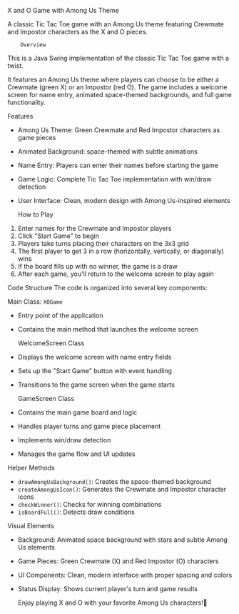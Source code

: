 X and O Game with Among Us Theme

A classic Tic Tac Toe game with an Among Us theme featuring Crewmate and Impostor characters as the X and O pieces.

        Overview
This is a Java Swing implementation of the classic Tic Tac Toe game with a twist. 

It features an Among Us theme where players can choose to be either a Crewmate (green X) or an Impostor (red O). The game includes a welcome screen for name entry, animated space-themed backgrounds, and full game functionality.

  Features
- Among Us Theme: Green Crewmate and Red Impostor characters as game pieces
- Animated Background: space-themed with subtle animations
- Name Entry: Players can enter their names before starting the game
- Game Logic: Complete Tic Tac Toe implementation with win/draw detection
- User Interface: Clean, modern design with Among Us-inspired elements

   How to Play
1. Enter names for the Crewmate and Impostor players
2. Click "Start Game" to begin
3. Players take turns placing their characters on the 3x3 grid
4. The first player to get 3 in a row (horizontally, vertically, or diagonally) wins
5. If the board fills up with no winner, the game is a draw
6. After each game, you'll return to the welcome screen to play again

 Code Structure
The code is organized into several key components:

  Main Class: `XOGame`
- Entry point of the application
- Contains the main method that launches the welcome screen

  WelcomeScreen Class
- Displays the welcome screen with name entry fields
- Sets up the "Start Game" button with event handling
- Transitions to the game screen when the game starts

  GameScreen Class
- Contains the main game board and logic
- Handles player turns and game piece placement
- Implements win/draw detection
- Manages the game flow and UI updates

 Helper Methods
- `drawAmongUsBackground()`: Creates the space-themed background
- `createAmongUsIcon()`: Generates the Crewmate and Impostor character icons
- `checkWinner()`: Checks for winning combinations
- `isBoardFull()`: Detects draw conditions

 Visual Elements
- Background: Animated space background with stars and subtle Among Us elements
- Game Pieces: Green Crewmate (X) and Red Impostor (O) characters
- UI Components: Clean, modern interface with proper spacing and colors
- Status Display: Shows current player's turn and game results

  Enjoy playing X and O with your favorite Among Us characters!🚀
